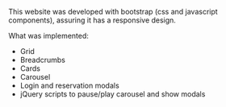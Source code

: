This website was developed with bootstrap (css and javascript components), assuring it has a responsive design.

What was implemented:
- Grid
- Breadcrumbs
- Cards
- Carousel
- Login and reservation modals
- jQuery scripts to pause/play carousel and show modals
